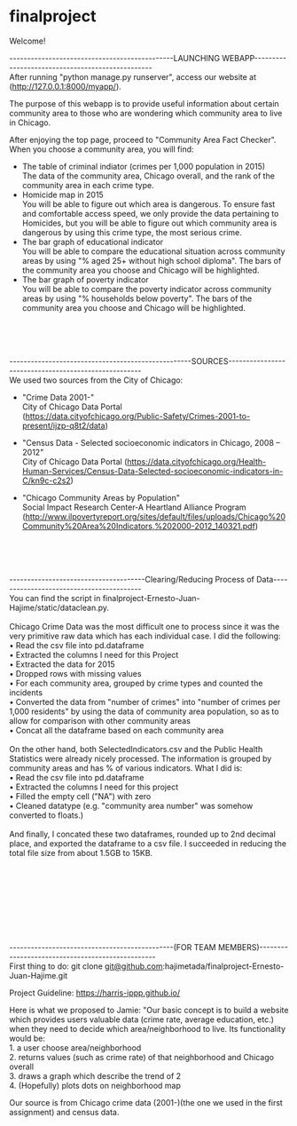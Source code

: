 # finalproject

Welcome!

----------------------------------------------LAUNCHING WEBAPP-------------------------------------------------<br />
After running "python manage.py runserver", access our website at (http://127.0.0.1:8000/myapp/).

The purpose of this webapp is to provide useful information about certain community area to those who are wondering which community area to live in Chicago.<br />

After enjoying the top page, proceed to "Community Area Fact Checker". When you choose a community area, you will find:<br />
  + The table of criminal indiator (crimes per 1,000 population in 2015) <br />
    The data of the community area, Chicago overall, and the rank of the community area in each crime type.<br />
  + Homicide map in 2015<br />
    You will be able to figure out which area is dangerous. To ensure fast and comfortable access speed, we only provide the data pertaining to Homicides, but you will be able to figure out which community area is dangerous by using this crime type, the most serious crime.
  + The bar graph of educational indicator<br />
    You will be able to compare the educational situation across community areas by using "% aged 25+ without high school diploma". The bars of the community area you choose and Chicago will be highlighted.
  + The bar graph of poverty indicator<br />
    You will be able to compare the poverty indicator across community areas by using "% households below poverty". The bars of the community area you choose and Chicago will be highlighted.
<br />
<br />
<br />

---------------------------------------------------SOURCES-----------------------------------------------------<br />
We used two sources from the City of Chicago:<br />
  + "Crime Data 2001-"<br />
     City of Chicago Data Portal<br /> (https://data.cityofchicago.org/Public-Safety/Crimes-2001-to-present/ijzp-q8t2/data)<br />

  +  "Census Data - Selected socioeconomic indicators in Chicago, 2008 – 2012" <br />
     City of Chicago Data Portal (https://data.cityofchicago.org/Health-Human-Services/Census-Data-Selected-socioeconomic-indicators-in-C/kn9c-c2s2)<br />

  + "Chicago Community Areas by Population" <br />
     Social Impact Research Center-A Heartland Alliance Program (http://www.ilpovertyreport.org/sites/default/files/uploads/Chicago%20Community%20Area%20Indicators,%202000-2012_140321.pdf)<br />
<br />
<br />
<br />

--------------------------------------Clearing/Reducing Process of Data-----------------------------------------<br />
You can find the script in finalproject-Ernesto-Juan-Hajime/static/dataclean.py.<br />
<br />
Chicago Crime Data was the most difficult one to process since it was the very
primitive raw data which has each individual case. I did the following:<br />
    • Read the csv file into pd.dataframe<br />
    • Extracted the columns I need for this Project<br />
    • Extracted the data for 2015<br />
    • Dropped rows with missing values <br />
    • For each community area, grouped by crime types and counted the incidents<br />
    • Converted the data from "number of crimes" into "number of crimes per 1,000 residents" by using the data of community area population, so as to allow for comparison with other community areas<br />
    • Concat all the dataframe based on each community area<br />
<br />
On the other hand, both SelectedIndicators.csv and the Public Health Statistics were already nicely processed. The information is grouped by community areas and has % of various indicators. What I did is:<br />
    • Read the csv file into pd.dataframe<br />
    • Extracted the columns I need for this project <br />
    • Filled the empty cell ("NA") with zero<br />
    • Cleaned datatype (e.g. "community area number" was somehow converted to floats.)<br />
<br />
And finally, I concated these two dataframes, rounded up to 2nd decimal place, and exported the dataframe to a csv file. I succeeded in reducing the total file size from about 1.5GB to 15KB.
<br />
<br />
<br />
<br />
<br />
<br />
<br />
<br />
<br />
<br />
----------------------------------------------(FOR TEAM MEMBERS)-------------------------------------------------<br />
First thing to do:
git clone git@github.com:hajimetada/finalproject-Ernesto-Juan-Hajime.git

Project Guideline:
https://harris-ippp.github.io/

Here is what we proposed to Jamie:
  "Our basic concept is to build a website which provides users valuable data (crime rate, average education, etc.) when they need to decide which area/neighborhood to live. Its functionality would be:<br />
    1. a user choose area/neighborhood<br />
    2. returns values (such as crime rate) of that neighborhood and Chicago overall<br />
    3. draws a graph which describe the trend of 2<br />
    4. (Hopefully) plots dots on neighborhood map<br />

  Our source is from Chicago crime data (2001-)(the one we used in the first assignment) and census data.
